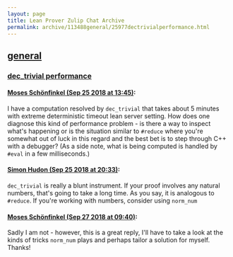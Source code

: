 ```yaml
---
layout: page
title: Lean Prover Zulip Chat Archive 
permalink: archive/113488general/25977dectrivialperformance.html
---
```


## [general](index.html)
### [dec_trivial performance](25977dectrivialperformance.html)

#### [Moses Schönfinkel (Sep 25 2018 at 13:45)](https://leanprover.zulipchat.com/#narrow/stream/113488-general/topic/dec_trivial%20performance/near/134590634):
I have a computation resolved by `dec_trivial` that takes about 5 minutes with extreme deterministic timeout lean server setting. How does one diagnose this kind of performance problem - is there a way to inspect what's happening or is the situation similar to `#reduce` where you're somewhat out of luck in this regard and the best bet is to step through C++ with a debugger? (As a side note, what is being computed is handled by `#eval` in a few milliseconds.)

#### [Simon Hudon (Sep 25 2018 at 20:33)](https://leanprover.zulipchat.com/#narrow/stream/113488-general/topic/dec_trivial%20performance/near/134617717):
`dec_trivial` is really a blunt instrument. If your proof involves any natural numbers, that's going to take a long time. As you say, it is analogous to `#reduce`. If you're working with numbers, consider using `norm_num`

#### [Moses Schönfinkel (Sep 27 2018 at 09:40)](https://leanprover.zulipchat.com/#narrow/stream/113488-general/topic/dec_trivial%20performance/near/134728240):
Sadly I am not - however, this is a great reply, I'll have to take a look at the kinds of tricks `norm_num` plays and perhaps tailor a solution for myself. Thanks!

